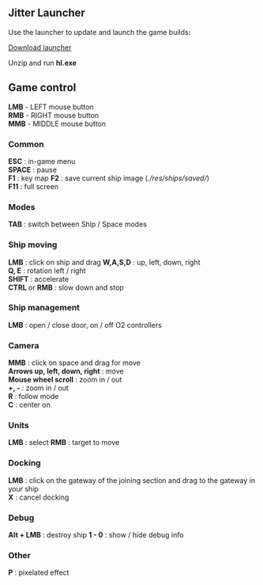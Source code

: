 ## Jitter Launcher

Use the launcher to update and launch the game builds:

[Download launcher](https://github.com/Syopic/JitterSandboxDemo/releases/download/0.2.1-launcher/launcher.zip)

Unzip and run **hl.exe**


## Game control

**LMB** - LEFT mouse button  
**RMB** - RIGHT mouse button  
**MMB** - MIDDLE mouse button 

### Common
**ESC** : in-game menu  
**SPACE** : pause  
**F1** : key map
**F2** : save current ship image (_./res/ships/saved/_)  
**F11** : full screen

### Modes
**TAB** : switch between  Ship / Space modes

### Ship moving
**LMB** : click on ship and drag
**W,A,S,D** : up, left, down, right  
**Q, E** : rotation left / right  
**SHIFT** : accelerate  
**CTRL** or **RMB** : slow down and stop  

### Ship management
**LMB** : open / close door, on / off O2 controllers

### Camera
**MMB** : click on space and drag for move  
**Arrows up, left, down, right** : move  
**Mouse wheel scroll** : zoom in / out  
**+, -** : zoom in / out  
**R** : follow mode  
**C** : center on  

### Units
**LMB** : select
**RMB** : target to move

### Docking
**LMB** : click on the gateway of the joining section and drag to the gateway in your ship  
**X** : cancel docking

### Debug
**Alt + LMB** : destroy ship
**1 - 0** : show / hide debug info

### Other
**P** : pixelated effect
